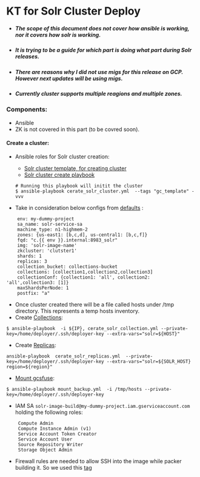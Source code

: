
# KT for Solr Cluster Deploy
* #####  The scope of this document does not cover how ansible is working, nor it covers how solr is working.
* #####  It is trying to be a guide for which part is doing what part during Solr releases.
* ##### There are reasons why I did not use migs for this release on GCP. However next updates will be using migs.
* ##### Currently cluster supports multiple reagions and multiple zones.

### Components:

* Ansible
* ZK is not covered in this part (to be covred soon).

#### Create a cluster:

* Ansible roles for Solr cluster creation:
     * [Solr cluster template, for creating cluster](solr/roles/solr_gc_template) 
     * [Solr cluster create playbook](solr/cerate_solr_cluster.yml)

     ```
     # Running this playbook will initit the cluster
     $ ansible-playbook cerate_solr_cluster.yml  --tags "gc_template" -vvv
     
     ```
     
 * Take in consideration below configs from [defaults](solr/roles/solr_gc_template/defaults/main.yml
) :
 ```
     env: my-dummy-project
     sa_name: solr-service-sa
     machine_type: n1-highmem-2
     zones: {us-east1: [b,c,d], us-central1: [b,c,f]}
     fqd: "c.{{ env }}.internal:8983_solr"
     img: 'solr-image-name'
     zkcluster: 'clutster1'
     shards: 1
     replicas: 3
     collection_bucket: collections-bucket
     collections: [collection1,collection2,collection3]
     collectionConf: {collection1: 'all', collection2: 'all',collection3: [1]}
     maxShardsPerNode: 1
     postfix: "a"
 ```
 
 * Once cluster created there will be a file called hosts under /tmp directory. This represents a temp hosts inventory.
 * Create [Collections](solr/cerate_solr_collection.yml):
 
 ```
 $ ansible-playbook  -i ${IP}, cerate_solr_collection.yml --private-key=/home/deployer/.ssh/deployer-key --extra-vars="solr=${HOST}"
 ````
 
* Create [Replicas](solr/cerate_solr_replicas.yml):

```
ansible-playbook  cerate_solr_replicas.yml  --private-key=/home/deployer/.ssh/deployer-key --extra-vars="solr=${SOLR_HOST} region=${region}"
```


* [Mount gcsfuse](solr/mount_backup.yml):
```
$ ansible-playbook mount_backup.yml  -i /tmp/hosts --private-key=/home/deployer/.ssh/deployer-key
```

* IAM SA `solr-image-build@my-dummy-project.iam.gserviceaccount.com` holding the following roles:
   ```
    Compute Admin
    Compute Instance Admin (v1)
    Service Account Token Creator
    Service Account User
    Source Repository Writer
    Storage Object Admin
  ```


* Firewall rules are needed  to allow SSH into the image while packer building it. 
  So we used this [tag](solr/img-pakcer.json#L23)

